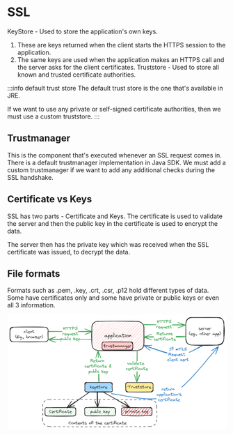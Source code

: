 # SSL

KeyStore - Used to store the application's own keys.

1. These are keys returned when the client starts the HTTPS session to the application.
2. The same keys are used when the application makes an HTTPS call and the server asks
   for the client certificates.
   Truststore - Used to store all known and trusted certificate authorities.

:::info default trust store
The default trust store is the one that's available in JRE.

If we want to use any private or self-signed certificate authorities,
then we must use a custom truststore.
:::

## Trustmanager

This is the component that's executed whenever an SSL request comes in.
There is a default trustmanager implementation in Java SDK.
We must add a custom trustmanager if we want to add any additional checks
during the SSL handshake.

## Certificate vs Keys

SSL has two parts - Certificate and Keys.
The certificate is used to validate the server
and then the public key in the certificate is used to encrypt the data.

The server then has the private key which was received when the SSL certificate was issued,
to decrypt the data.

## File formats

Formats such as .pem, .key, .crt, .csr, .p12 hold different types of data.
Some have certificates only and some have private or public keys or even all 3 information.

![SSL](../../static/img/java-ssl.excalidraw.png)
